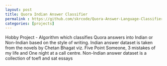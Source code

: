 ```yaml
---
layout: post
title: Quora Indian Answer Classifier
permalink : https://github.com/skrcode/Quora-Answer-Language-Classifier
categories: [projects]
---
```


Hobby Project - 
Algorithm which classifies Quora answers into Indian or Non-Indian based on the style of writing. Indian answer dataset is taken from the novels by Chetan Bhagat viz. Five Point Someone, 3 mistakes of my life and One night at a call centre.
Non-Indian answer dataset is a collection of toefl and sat essays 